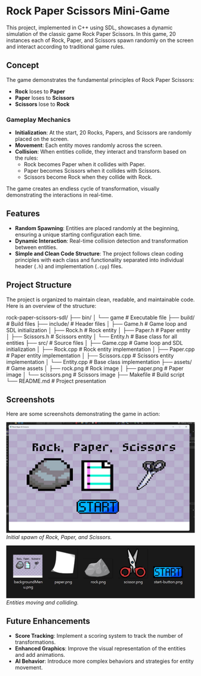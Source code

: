 # Rock Paper Scissors Mini-Game

This project, implemented in C++ using SDL, showcases a dynamic simulation of the classic game Rock Paper Scissors. In this game, 20 instances each of Rock, Paper, and Scissors spawn randomly on the screen and interact according to traditional game rules.

## Concept

The game demonstrates the fundamental principles of Rock Paper Scissors:
- **Rock** loses to **Paper**
- **Paper** loses to **Scissors**
- **Scissors** lose to **Rock**

### Gameplay Mechanics

- **Initialization**: At the start, 20 Rocks, Papers, and Scissors are randomly placed on the screen.
- **Movement**: Each entity moves randomly across the screen.
- **Collision**: When entities collide, they interact and transform based on the rules:
  - Rock becomes Paper when it collides with Paper.
  - Paper becomes Scissors when it collides with Scissors.
  - Scissors become Rock when they collide with Rock.

The game creates an endless cycle of transformation, visually demonstrating the interactions in real-time.

## Features

- **Random Spawning**: Entities are placed randomly at the beginning, ensuring a unique starting configuration each time.
- **Dynamic Interaction**: Real-time collision detection and transformation between entities.
- **Simple and Clean Code Structure**: The project follows clean coding principles with each class and functionality separated into individual header (`.h`) and implementation (`.cpp`) files.

## Project Structure

The project is organized to maintain clean, readable, and maintainable code. Here is an overview of the structure:

rock-paper-scissors-sdl/
├── bin/
│ └── game # Executable file
├── build/ # Build files
├── include/ # Header files
│ ├── Game.h               # Game loop and SDL initialization
│ ├── Rock.h               # Rock entity
│ ├── Paper.h              # Paper entity
│ ├── Scissors.h           # Scissors entity
│ └── Entity.h             # Base class for all entities
├── src/ # Source files
│ ├── Game.cpp             # Game loop and SDL initialization
│ ├── Rock.cpp             # Rock entity implementation
│ ├── Paper.cpp            # Paper entity implementation
│ ├── Scissors.cpp         # Scissors entity implementation
│ └── Entity.cpp           # Base class implementation
├── assets/                # Game assets
│ ├── rock.png             # Rock image
│ ├── paper.png            # Paper image
│ └── scissors.png         # Scissors image
├── Makefile # Build script
└── README.md # Project presentation


## Screenshots

Here are some screenshots demonstrating the game in action:

![Screenshot 1](https://github.com/Marinavouk/Rock-Paper-and-Scissors/blob/main/Screenshot%202024-08-07%20133551.png)
*Initial spawn of Rock, Paper, and Scissors.*

![Screenshot 2](https://github.com/Marinavouk/Rock-Paper-and-Scissors/blob/main/Screenshot%202024-08-07%20133715.png)
*Entities moving and colliding.*

## Future Enhancements

- **Score Tracking**: Implement a scoring system to track the number of transformations.
- **Enhanced Graphics**: Improve the visual representation of the entities and add animations.
- **AI Behavior**: Introduce more complex behaviors and strategies for entity movement.


